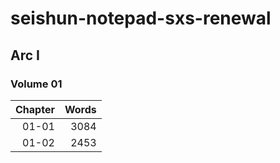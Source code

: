 # seishun-notepad-sxs-renewal

## Arc I

### Volume 01

|Chapter|Words|
|------:|----:|
|01-01|3084|
|01-02|2453|
